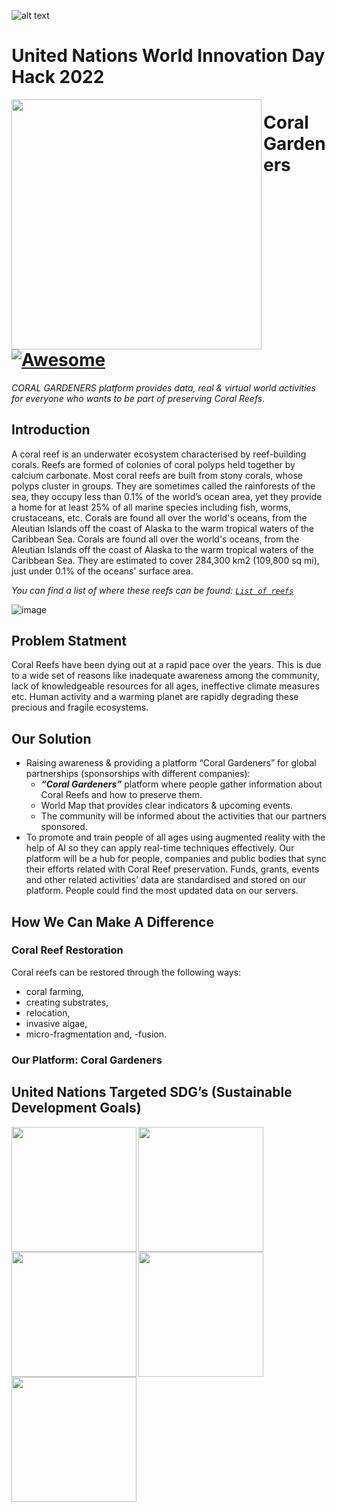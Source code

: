 
![alt text](https://drive.google.com/uc?export=view&id=1LQbdlFOsZonQBIZSs5NzPEXsfKdM9kOk)  
# United Nations World Innovation Day Hack 2022  
 
<img align="left" width="400" height="400" src="https://drive.google.com/uc?export=view&id=1eTXPdc-J3QS6rfEY0cxUFFU_ugJ382o3">
  
# Coral Gardeners [![Awesome](https://cdn.rawgit.com/sindresorhus/awesome/d7305f38d29fed78fa85652e3a63e154dd8e8829/media/badge.svg)](https://github.com/sindresorhus/awesome)

_CORAL GARDENERS platform provides data, real &amp; virtual world activities for everyone who wants to be part of preserving Coral Reefs._

## Introduction
A coral reef is an underwater ecosystem characterised by reef-building corals. Reefs are formed of colonies of coral polyps held together by calcium carbonate.  Most coral reefs are built from stony corals, whose polyps cluster in groups. They are sometimes called the rainforests of the sea, they occupy less than 0.1% of the world’s ocean area, yet they provide a home for at least 25% of all marine species including fish, worms, crustaceans, etc.
Corals are found all over the world's oceans, from the Aleutian Islands off the coast of Alaska to the warm tropical waters of the Caribbean Sea. Corals are found all over the world's oceans, from the Aleutian Islands off the coast of Alaska to the warm tropical waters of the Caribbean Sea. They are estimated to cover 284,300 km2 (109,800 sq mi), just under 0.1% of the oceans' surface area. 

*You can find a list of where these reefs can be found: [`List of reefs`](https://en.wikipedia.org/wiki/List_of_reefs)*    

![image](https://drive.google.com/uc?export=view&id=16aQBNYRzhe1Xg5w7qpn5xjUBqxN0im1X)

## Problem Statment

Coral Reefs have been dying out at a rapid pace over the years. This is due to a wide set of reasons like inadequate awareness among the community, lack of knowledgeable resources for all ages, ineffective climate measures etc. Human activity and a warming planet are rapidly degrading these precious and fragile ecosystems.


## Our Solution 

- Raising awareness & providing a platform “Coral Gardeners” for global partnerships (sponsorships with different companies):
  - **_“Coral Gardeners”_**  platform where people gather information about Coral Reefs and how to preserve them.
  - World Map that provides clear indicators & upcoming events.
  - The community will be informed about the activities that our partners sponsored.  
- To promote and train people of all ages using augmented reality with the help of AI so they can apply real-time techniques effectively. Our platform will be a hub for people, companies and public bodies that sync their efforts related with Coral Reef preservation. Funds, grants, events and other related activities’ data are standardised and stored on our platform. People could find the most updated data on our servers. 

## How We Can Make A Difference
### Coral Reef Restoration
Coral reefs can be restored through the following ways: 
 - coral farming, 
 - creating substrates, 
 - relocation, 
 - invasive algae, 
 - micro-fragmentation and, 
 -fusion.

### Our Platform: Coral Gardeners

## United Nations Targeted SDG’s (Sustainable Development Goals) 

<img align="left" width="200" height="200" src="https://geca.eco/wp-content/uploads/2021/09/8_SDG_MakeEveryDayCount_Gifs_GDU.gif">
<img align="left" width="200" height="200" src="https://itpo-germany.org/wp-content/uploads/2021/06/9_SDG_MakeEveryDayCount_Gifs_GDU.gif">
<img align="left" width="200" height="200" src="https://drive.google.com/uc?export=view&id=1yWsPJCIS7d0btHrVEOWEfIQht9fJA8KP">
<img align="left" width="200" height="200" src="https://drive.google.com/uc?export=view&id=1bgsCpGHovZ_nX-1vCvIv-XTfOuH5Qp_Q">
<img align="left" width="200" height="200" src="https://drive.google.com/uc?export=view&id=11iRNTzfTUhCLroc1jm5vBYCSYxvGcJ60">







